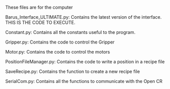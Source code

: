 These files are for the computer

Barus_Interface_ULTIMATE.py: Contains the latest version of the interface. THIS IS THE CODE TO EXECUTE.

Constant.py: Contains all the constants useful to the program.

Gripper.py: Contains the code to control the Gripper

Motor.py: Contains the code to control the motors

PositionFileManager.py: Contains the code to write a position in a recipe file

SaveRecipe.py: Contains the function to create a new recipe file

SerialCom.py: Contains all the functions to communicate with the Open CR




